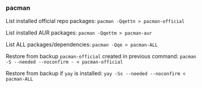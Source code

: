 ### pacman
   List installed official repo packages: `pacman -Qqettn > pacman-official`

   List installed AUR packages: `pacman -Qqettm > pacman-aur`

   List ALL packages/dependencies: `pacman -Qqe > pacman-ALL`

   Restore from backup `pacman-official` created in previous command: `pacman -S --needed --noconfirm - < pacman-official`

   Restore from backup if `yay` is installed: `yay -Ss --needed --noconfirm < pacman-ALL`
